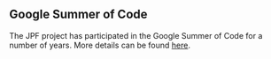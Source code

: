 ## Google Summer of Code ##
The JPF project has participated in the Google Summer of Code for a number of years. More details can be found [here](http://babelfish.arc.nasa.gov/trac/jpf/wiki/summer-projects/start).